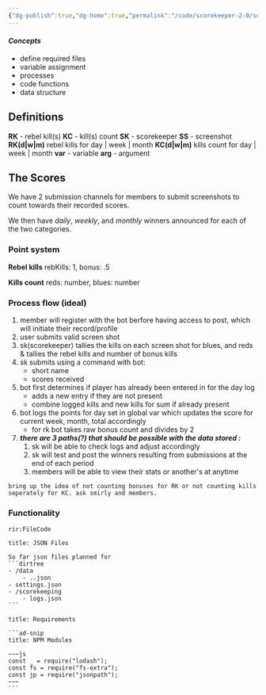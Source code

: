 ```yaml
---
{"dg-publish":true,"dg-home":true,"permalink":"/code/scorekeeper-2-0/scorekeeping-functional-outline/","tags":"gardenEntry","dgPassFrontmatter":true}
---
```




#### *Concepts*
- define required files
- variable assignment 
- processes
- code functions
- data structure

## Definitions
**RK** - rebel kill(s)
**KC** - kill(s) count
**SK** - scorekeeper 
**SS** - screenshot
**RK(d|w|m)** rebel kills for day | week | month
**KC(d|w|m)** kills count for day | week | month
**var** - variable 
**arg** - argument

## The Scores

We have 2 submission channels for members to submit screenshots to count towards their recorded scores. 

We then have *daily*, *weekly*, and *monthly* winners announced for each of the two categories. 

### Point system
**Rebel kills**
rebKills: 1,
bonus: .5

**Kills count**
reds: number,
blues: number

### Process flow (ideal)
1. member will register with the bot berfore having access to post, which will initiate their record/profile
2. user submits valid screen shot
3. sk(scorekeeper) tallies the kills on each screen shot for blues, and reds & tallies the rebel kills and number of bonus kills
4. sk submits using a command with bot:
	- short name
	- scores received
5. bot first determines if player has already been entered in for the day log
	- adds a new entry if they are not present
	- combine logged kills and new kills for sum if already present
6. bot logs the points for day set in global var which updates the score for current week, month, total accordingly
	- for rk bot takes raw bonus count and divides by 2
7. ***there are 3 paths(?) that should be possible with the data stored :***
	1. sk will be able to check logs and adjust accordingly
	2. sk will test and post the winners resulting from submissions at the end of each period
	3. members will be able to view their stats or another's at anytime

```ad-idea
bring up the idea of not counting bonuses for RK or not counting kills seperately for KC. ask smirly and members.
```

### Functionality
`rir:FileCode`


````ad-summary
title: JSON Files

So far json files planned for
```dirtree
- /data
	- ..json
- settings.json
- /scorekeeping
	- logs.json
```
````

````ad-codenote
title: Requirements

```ad-snip
title: NPM Modules

~~~js
const _ = require("lodash");
const fs = require("fs-extra");
const jp = require("jsonpath");
~~~
```
````

